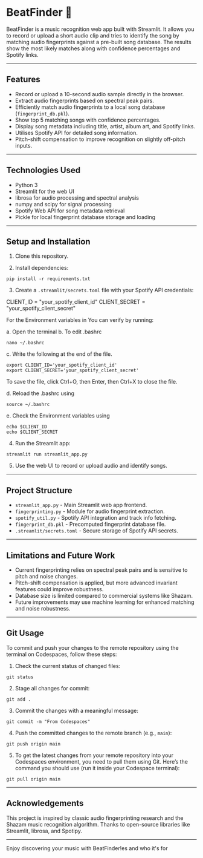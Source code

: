 # BeatFinder 🎤

BeatFinder is a music recognition web app built with Streamlit. It allows you to record or upload a short audio clip and tries to identify the song by matching audio fingerprints against a pre-built song database. The results show the most likely matches along with confidence percentages and Spotify links.

---

## Features

- Record or upload a 10-second audio sample directly in the browser.
- Extract audio fingerprints based on spectral peak pairs.
- Efficiently match audio fingerprints to a local song database (`fingerprint_db.pkl`).
- Show top 5 matching songs with confidence percentages.
- Display song metadata including title, artist, album art, and Spotify links.
- Utilises Spotify API for detailed song information.
- Pitch-shift compensation to improve recognition on slightly off-pitch inputs.

---

## Technologies Used

- Python 3
- Streamlit for the web UI
- librosa for audio processing and spectral analysis
- numpy and scipy for signal processing
- Spotify Web API for song metadata retrieval
- Pickle for local fingerprint database storage and loading

---

## Setup and Installation

1. Clone this repository.

2. Install dependencies:

```
pip install -r requirements.txt
```

3. Create a `.streamlit/secrets.toml` file with your Spotify API credentials:

CLIENT_ID = "your_spotify_client_id"
CLIENT_SECRET = "your_spotify_client_secret"

For the Environment variables in You can verify by running:

a. Open the terminal
b. To edit .bashrc

```
nano ~/.bashrc
```
c. Write the following at the end of the file. 

```
export CLIENT_ID='your_spotify_client_id'
export CLIENT_SECRET='your_spotify_client_secret'
```

To save the file, click Ctrl+O, then Enter, then Ctrl+X to close the file. 

d. Reload the .bashrc using 

```
source ~/.bashrc
```
e. Check the Environment variables using 

```
echo $CLIENT_ID
echo $CLIENT_SECRET
```

4. Run the Streamlit app:

```
streamlit run streamlit_app.py
```

5. Use the web UI to record or upload audio and identify songs.

---

## Project Structure

- `streamlit_app.py` - Main Streamlit web app frontend.
- `fingerprinting.py` - Module for audio fingerprint extraction.
- `spotify_util.py` - Spotify API integration and track info fetching.
- `fingerprint_db.pkl` - Precomputed fingerprint database file.
- `.streamlit/secrets.toml` - Secure storage of Spotify API secrets.

---

## Limitations and Future Work

- Current fingerprinting relies on spectral peak pairs and is sensitive to pitch and noise changes.
- Pitch-shift compensation is applied, but more advanced invariant features could improve robustness.
- Database size is limited compared to commercial systems like Shazam.
- Future improvements may use machine learning for enhanced matching and noise robustness.

---

## Git Usage

To commit and push your changes to the remote repository using the terminal on Codespaces, follow these steps:

1. Check the current status of changed files:

```
git status
```

2. Stage all changes for commit:

```
git add .
```

3. Commit the changes with a meaningful message:

```
git commit -m "From Codespaces"
```
4. Push the committed changes to the remote branch (e.g., `main`):

```
git push origin main
```

5. To get the latest changes from your remote repository into your Codespaces environment, you need to pull them using Git. Here’s the command you should use (run it inside your Codespace terminal):

```
git pull origin main
```

---

## Acknowledgements

This project is inspired by classic audio fingerprinting research and the Shazam music recognition algorithm. Thanks to open-source libraries like Streamlit, librosa, and Spotipy.

---

Enjoy discovering your music with BeatFinder!es and who it's for

